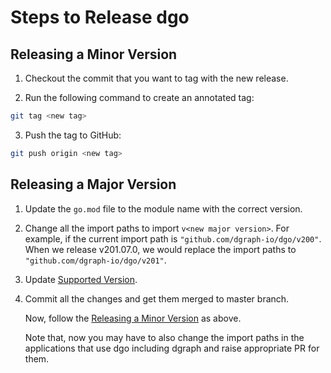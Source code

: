 # Steps to Release dgo

## Releasing a Minor Version

1. Checkout the commit that you want to tag with the new release.

2. Run the following command to create an annotated tag:

```sh
git tag <new tag>
```

3. Push the tag to GitHub:

```sh
git push origin <new tag>
```

## Releasing a Major Version

1. Update the `go.mod` file to the module name with the correct version.

2. Change all the import paths to import `v<new major version>`.
   For example, if the current import path is `"github.com/dgraph-io/dgo/v200"`.
   When we release v201.07.0, we would replace the import paths to `"github.com/dgraph-io/dgo/v201"`.

3. Update [Supported Version](https://github.com/dgraph-io/dgo/#supported-versions).

4. Commit all the changes and get them merged to master branch.

   Now, follow the [Releasing a Minor Version](#releasing-a-minor-version) as above.

   Note that, now you may have to also change the import paths in the applications
   that use dgo including dgraph and raise appropriate PR for them.

